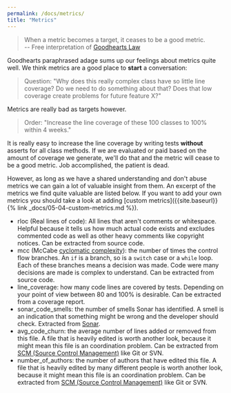 ```yaml
---
permalink: /docs/metrics/
title: "Metrics"
---
```


> When a metric becomes a target, it ceases to be a good metric.  
> -- Free interpretation of [Goodhearts Law](https://en.wikipedia.org/wiki/Goodhart%27s_law)

Goodhearts paraphrased adage sums up our feelings about metrics quite well. We think metrics are a good place to **start** a conversation:

> Question: "Why does this really complex class have so little line coverage? Do we need to do something about that? Does that low coverage create problems for future feature X?"

Metrics are really bad as targets however.

> Order: "Increase the line coverage of these 100 classes to 100% within 4 weeks."

It is really easy to increase the line coverage by writing tests **without** asserts for all class methods. If we are evaluated or paid based on the amount of coverage we generate, we'll do that and the metric will cease to be a good metric. Job accomplished, the patient is dead.

However, as long as we have a shared understanding and don't abuse metrics we can gain a lot of valuable insight from them. An excerpt of the metrics we find quite valuable are listed below. If you want to add your own metrics you should take a look at adding [custom metrics]({{site.baseurl}}{% link _docs/05-04-custom-metrics.md %}).

-   rloc (Real lines of code): All lines that aren't comments or whitespace. Helpful because it tells us how much actual code exists and excludes commented code as well as other heavy comments like copyright notices. Can be extracted from source code.
-   mcc (McCabe [cyclomatic complexity](https://en.wikipedia.org/wiki/Cyclomatic_complexity)): the number of times the control flow branches. An `if` is a branch, so is a `switch` case or a `while` loop. Each of these branches means a decision was made. Code were many decisions are made is complex to understand. Can be extracted from source code.
-   line_coverage: how many code lines are covered by tests. Depending on your point of view between 80 and 100% is desirable. Can be extracted from a coverage report.
-   sonar_code_smells: the number of smells Sonar has identified. A smell is an indication that something might be wrong and the developer should check. Extracted from [Sonar](https://www.sonarqube.org/).
-   avg_code_churn: the average number of lines added or removed from this file. A file that is heavily edited is worth another look, because it might mean this file is an coordination problem. Can be extracted from [SCM (Source Control Management)](https://en.wikipedia.org/wiki/Version_control) like Git or SVN.
-   number_of_authors: the number of authors that have edited this file. A file that is heavily edited by many different people is worth another look, because it might mean this file is an coordination problem. Can be extracted from [SCM (Source Control Management)](https://en.wikipedia.org/wiki/Version_control) like Git or SVN.
